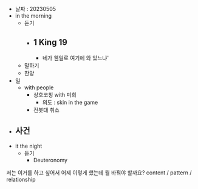 - 날짜 : 20230505
- in the morning
	- 듣기
		- 1 King 19
			- 
			- 네가 웬일로 여기에 와 있느냐' 
	- 말하기
	- 찬양
- 일
	- with people
		- 상호코칭 with 미희
			- 의도 : skin in the game
		- 전봇대 취소
- 사건
	- 
- it the night
	- 듣기
		- Deuteronomy 



저는 이거를 하고 싶어서 어제 이렇게 했는데 뭘 바꿔야 할까요?
content / pattern / relationship